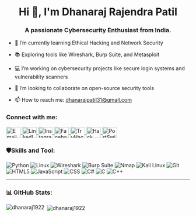 <h1 align="center">Hi 👋, I'm Dhanaraj Rajendra Patil</h1>

<h3 align="center">A passionate Cybersecurity Enthusiast from India.</h3>

- 🔐 I’m currently learning Ethical Hacking and Network Security
  
- 📚 Exploring tools like Wireshark, Burp Suite, and Metasploit

- 💻 I’m working on cybersecurity projects like secure login systems and vulnerability scanners
  
- 🤝 I’m looking to collaborate on open-source security tools
  
- 📫 How to reach me: dhanarajpatil31@gmail.com

<h3 align="left">Connect with me:</h3>
<p align="center">
<p align="left">
  <a href="mailto:patildhanaraj2075@gmail.com" target="blank" title="Email">
    <img align="center" src="https://img.icons8.com/color/48/000000/gmail-new.png" alt="Email" height="30" width="40" />
  </a>

  <a href="https://www.linkedin.com/in/dhanaraj-patil-81b507265" target="blank" title="LinkedIn">
    <img align="center" src="https://raw.githubusercontent.com/rahuldkjain/github-profile-readme-generator/master/src/images/icons/Social/linked-in-alt.svg" alt="LinkedIn" height="30" width="40" />
  </a>

  <a href="https://www.instagram.com/dhanarajpatil_31/" target="blank" title="Instagram">
    <img align="center" src="https://raw.githubusercontent.com/rahuldkjain/github-profile-readme-generator/master/src/images/icons/Social/instagram.svg" alt="Instagram" height="30" width="40" />
  </a>

  <a href="https://www.facebook.com/dhanarajpatil22" target="blank" title="Facebook">
    <img align="center" src="https://img.icons8.com/color/48/000000/facebook-new.png" alt="Facebook" height="30" width="40" />
  </a>

  <a href="https://tryhackme.com/p/dhanarajpatil31" target="blank" title="TryHackMe">
    <img align="center" src="https://raw.githubusercontent.com/tryhackme/branding/main/PNG/THMlogoRed.png" alt="TryHackMe" height="30" width="40" />
  </a>

  <a href="https://account.hackthebox.com/dhanaraj1922" target="blank" title="Hack The Box">
    <img align="center" src="https://assets.hackthebox.com/images/logo/HTB-Logo-Black-Green.png" alt="Hack The Box" height="30" width="40" />
  </a>

  <a href="https://portswigger.net/users/youraccount/personaldetails/dhanaraj%20patil" target="blank" title="PortSwigger">
    <img align="center" src="https://portswigger.net/cms/images/64/f2/1269-article-portswiggerlogo.png" alt="PortSwigger" height="30" width="40" />
  </a>
</p>

<h3 align="left">🛡️Skills and Tool:</h3>
  
![Python](https://img.shields.io/badge/-Python-333?style=flat-square&logo=python)
![Linux](https://img.shields.io/badge/-Linux-333?style=flat-square&logo=linux)
![Wireshark](https://img.shields.io/badge/-Wireshark-333?style=flat-square&logo=wireshark)
![Burp Suite](https://img.shields.io/badge/-Burp%20Suite-333?style=flat-square&logo=burpsuite)
![Nmap](https://img.shields.io/badge/-Nmap-333?style=flat-square&logo=nmap)
![Kali Linux](https://img.shields.io/badge/-Kali%20Linux-333?style=flat-square&logo=kalilinux)
![Git](https://img.shields.io/badge/-Git-333?style=flat-square&logo=git)
![HTML5](https://img.shields.io/badge/-HTML5-333?style=flat-square&logo=html5)
![JavaScript](https://img.shields.io/badge/-JavaScript-333?style=flat-square&logo=javascript)
![CSS](https://img.shields.io/badge/-CSS-333?style=flat-square&logo=css3&logoColor=1572B6)
![C#](https://img.shields.io/badge/-C%23-333?style=flat-square&logo=c-sharp&logoColor=239120)
![C](https://img.shields.io/badge/-C-333?style=flat-square&logo=c&logoColor=A8B9CC)
![C++](https://img.shields.io/badge/-C++-333?style=flat-square&logo=c%2B%2B&logoColor=00599C)


---

### 📊 GitHub Stats:

<p><img align="left" src="https://github-readme-stats.vercel.app/api/top-langs?username=dhanaraj1922&show_icons=true&locale=en&layout=compact" alt="dhanaraj1922" /></p>

<p>&nbsp;<img align="center" src="https://github-readme-stats.vercel.app/api?username=dhanaraj1922&show_icons=true&locale=en" alt="dhanaraj1922" /></p>
